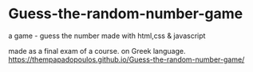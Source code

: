 # Guess-the-random-number-game
a game - guess the number made with html,css &amp; javascript

made as a final exam of a course.
on Greek language.
https://thempapadopoulos.github.io/Guess-the-random-number-game/
